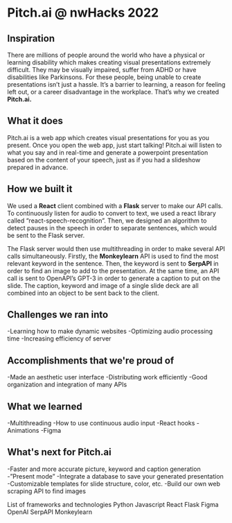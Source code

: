 # Pitch.ai @ nwHacks 2022
## Inspiration

There are millions of people around the world who have a physical or learning disability which makes creating visual presentations extremely difficult. They may be visually impaired, suffer from ADHD or have disabilities like Parkinsons. For these people, being unable to create presentations isn’t just a hassle. It’s a barrier to learning, a reason for feeling left out, or a career disadvantage in the workplace. That’s why we created **Pitch.ai.**


## What it does

Pitch.ai is a web app which creates visual presentations for you as you present. Once you open the web app, just start talking! Pitch.ai will listen to what you say and in real-time and generate a powerpoint presentation based on the content of your speech, just as if you had a slideshow prepared in advance.

## How we built it

We used a **React** client combined with a **Flask** server to make our API calls. To continuously listen for audio to convert to text, we used a react library called “react-speech-recognition”. Then, we designed an algorithm to detect pauses in the speech in order to separate sentences, which would be sent to the Flask server. 

The Flask server would then use multithreading in order to make several API calls simultaneously. Firstly, the **Monkeylearn** API is used to find the most relevant keyword in the sentence. Then, the keyword is sent to **SerpAPI** in order to find an image to add to the presentation. At the same time, an API call is sent to OpenAPI’s GPT-3 in order to generate a caption to put on the slide. The caption, keyword and image of a single slide deck are all combined into an object to be sent back to the client.

## Challenges we ran into

-Learning how to make dynamic websites
-Optimizing audio processing time
-Increasing efficiency of server


## Accomplishments that we're proud of

-Made an aesthetic user interface
-Distributing work efficiently
-Good organization and integration of many APIs


## What we learned

-Multithreading 
-How to use continuous audio input
-React hooks
-Animations
-Figma

## What's next for Pitch.ai

-Faster and more accurate picture, keyword and caption generation
-”Present mode”
-Integrate a database to save your generated presentation
-Customizable templates for slide structure, color, etc.
-Build our own web scraping API to find images




List of frameworks and technologies
Python
Javascript
React
Flask
Figma
OpenAI
SerpAPI
Monkeylearn
